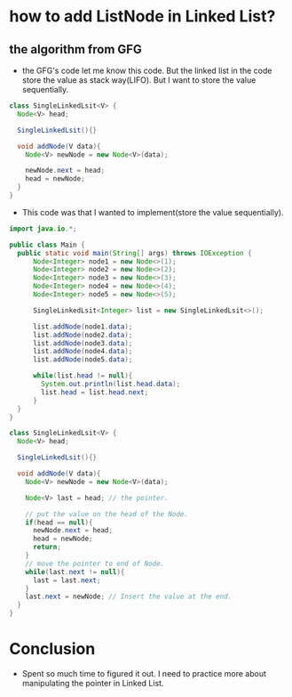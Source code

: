 # how to add ListNode in Linked List?

## the algorithm from GFG

- the GFG's code let me know this code. But the linked list in the code store the value as stack way(LIFO). But I want to store the value sequentially.

```java
class SingleLinkedLsit<V> {
  Node<V> head;

  SingleLinkedLsit(){}

  void addNode(V data){
    Node<V> newNode = new Node<V>(data);

    newNode.next = head;
    head = newNode;
  }
}
```

- This code was that I wanted to implement(store the value sequentially).

```java
import java.io.*;

public class Main {
  public static void main(String[] args) throws IOException {
      Node<Integer> node1 = new Node<>(1);
      Node<Integer> node2 = new Node<>(2);
      Node<Integer> node3 = new Node<>(3);
      Node<Integer> node4 = new Node<>(4);
      Node<Integer> node5 = new Node<>(5);

      SingleLinkedLsit<Integer> list = new SingleLinkedLsit<>();

      list.addNode(node1.data);
      list.addNode(node2.data);
      list.addNode(node3.data);
      list.addNode(node4.data);
      list.addNode(node5.data);

      while(list.head != null){
        System.out.println(list.head.data);
        list.head = list.head.next;
      }
  }
}

class SingleLinkedLsit<V> {
  Node<V> head;

  SingleLinkedLsit(){}

  void addNode(V data){
    Node<V> newNode = new Node<V>(data);

    Node<V> last = head; // the pointer.

    // put the value on the head of the Node.
    if(head == null){
      newNode.next = head;
      head = newNode;
      return;
    }
    // move the pointer to end of Node.
    while(last.next != null){
      last = last.next;
    }
    last.next = newNode; // Insert the value at the end.
  }
}
```

# Conclusion

- Spent so much time to figured it out. I need to practice more about manipulating the pointer in Linked List.
